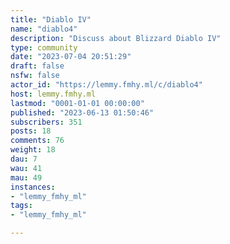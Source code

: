 ```yaml
---
title: "Diablo IV" 
name: "diablo4"
description: "Discuss about Blizzard Diablo IV"
type: community
date: "2023-07-04 20:51:29"
draft: false
nsfw: false
actor_id: "https://lemmy.fmhy.ml/c/diablo4"
host: lemmy.fmhy.ml
lastmod: "0001-01-01 00:00:00"
published: "2023-06-13 01:50:46"
subscribers: 351
posts: 18
comments: 76
weight: 18
dau: 7
wau: 41
mau: 49
instances:
- "lemmy_fmhy_ml"
tags: 
- "lemmy_fmhy_ml"

---
```

